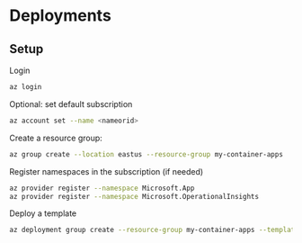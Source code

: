 # Deployments

## Setup

Login

```bash
az login
```

Optional: set default subscription

```bash
az account set --name <nameorid>
```

Create a resource group:

```bash
az group create --location eastus --resource-group my-container-apps
```

Register namespaces in the subscription (if needed)

```bash
az provider register --namespace Microsoft.App
az provider register --namespace Microsoft.OperationalInsights
```

Deploy a template

```bash
az deployment group create --resource-group my-container-apps --template-file .\container-app-environment.bicep  --parameters .\container-app-environment.bicepparam
```
